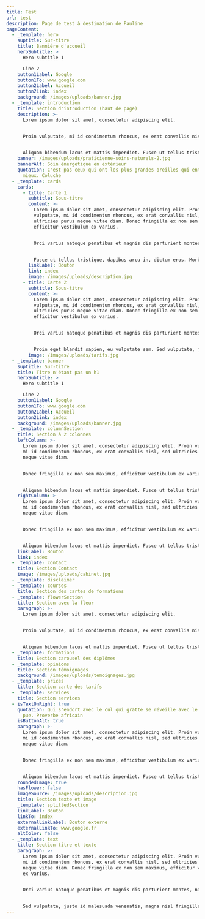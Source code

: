 ```yaml
---
title: Test
url: test
description: Page de test à destination de Pauline
pageContent:
  - _template: hero
    suptitle: Sur-titre
    title: Bannière d'accueil
    heroSubtitle: >
      Hero subtitle 1

      Line 2
    button1Label: Google
    button1To: www.google.com
    button2Label: Accueil
    button2Link: index
    background: /images/uploads/banner.jpg
  - _template: introduction
    title: Section d'introduction (haut de page)
    description: >-
      Lorem ipsum dolor sit amet, consectetur adipiscing elit.


      Proin vulputate, mi id condimentum rhoncus, ex erat convallis nisl, sed ultricies purus neque vitae diam. Donec fringilla ex non sem maximus, efficitur vestibulum ex varius. Orci varius natoque penatibus et magnis dis parturient montes, nascetur ridiculus mus. Class aptent taciti sociosqu ad litora torquent per conubia nostra, per inceptos himenaeos. 


      Aliquam bibendum lacus et mattis imperdiet. Fusce ut tellus tristique, dapibus arcu in, dictum eros. Morbi in ullamcorper sem. Proin eget blandit sapien, eu vulputate sem. Sed vulputate, justo id malesuada venenatis, magna nisl fringilla orci, maximus varius purus nibh ut lorem. Quisque pharetra nisl et efficitur dignissim. Mauris maximus urna vitae mi mollis, ut mollis neque ullamcorper.
    banner: /images/uploads/praticienne-soins-naturels-2.jpg
    bannerAlt: Soin énergétique en extérieur
    quotation: C'est pas ceux qui ont les plus grandes oreilles qui entendent le
      mieux. Coluche
  - _template: cards
    cards:
      - title: Carte 1
        subtitle: Sous-titre
        content: >-
          Lorem ipsum dolor sit amet, consectetur adipiscing elit. Proin
          vulputate, mi id condimentum rhoncus, ex erat convallis nisl, sed
          ultricies purus neque vitae diam. Donec fringilla ex non sem maximus,
          efficitur vestibulum ex varius.


          Orci varius natoque penatibus et magnis dis parturient montes, nascetur ridiculus mus. Class aptent taciti sociosqu ad litora torquent per conubia nostra, per inceptos himenaeos. Aliquam bibendum lacus et mattis imperdiet.


          Fusce ut tellus tristique, dapibus arcu in, dictum eros. Morbi in ullamcorper sem. Proin eget blandit sapien, eu vulputate sem. Sed vulputate, justo id malesuada venenatis, magna nisl fringilla orci, maximus varius purus nibh ut lorem. Quisque pharetra nisl et efficitur dignissim. Mauris maximus urna vitae mi mollis, ut mollis neque ullamcorper.
        linkLabel: Bouton
        link: index
        image: /images/uploads/description.jpg
      - title: Carte 2
        subtitle: Sous-titre
        content: >-
          Lorem ipsum dolor sit amet, consectetur adipiscing elit. Proin
          vulputate, mi id condimentum rhoncus, ex erat convallis nisl, sed
          ultricies purus neque vitae diam. Donec fringilla ex non sem maximus,
          efficitur vestibulum ex varius. 


          Orci varius natoque penatibus et magnis dis parturient montes, nascetur ridiculus mus. Class aptent taciti sociosqu ad litora torquent per conubia nostra, per inceptos himenaeos. Aliquam bibendum lacus et mattis imperdiet. Fusce ut tellus tristique, dapibus arcu in, dictum eros. Morbi in ullamcorper sem. 


          Proin eget blandit sapien, eu vulputate sem. Sed vulputate, justo id malesuada venenatis, magna nisl fringilla orci, maximus varius purus nibh ut lorem. Quisque pharetra nisl et efficitur dignissim. Mauris maximus urna vitae mi mollis, ut mollis neque ullamcorper.
        image: /images/uploads/tarifs.jpg
  - _template: banner
    suptitle: Sur-titre
    title: Titre n'étant pas un h1
    heroSubtitle: >
      Hero subtitle 1

      Line 2
    button1Label: Google
    button1To: www.google.com
    button2Label: Accueil
    button2Link: index
    background: /images/uploads/banner.jpg
  - _template: columnSection
    title: Section à 2 colonnes
    leftColumn: >-
      Lorem ipsum dolor sit amet, consectetur adipiscing elit. Proin vulputate,
      mi id condimentum rhoncus, ex erat convallis nisl, sed ultricies purus
      neque vitae diam. 


      Donec fringilla ex non sem maximus, efficitur vestibulum ex varius. Orci varius natoque penatibus et magnis dis parturient montes, nascetur ridiculus mus. Class aptent taciti sociosqu ad litora torquent per conubia nostra, per inceptos himenaeos. 


      Aliquam bibendum lacus et mattis imperdiet. Fusce ut tellus tristique, dapibus arcu in, dictum eros. Morbi in ullamcorper sem. Proin eget blandit sapien, eu vulputate sem. Sed vulputate, justo id malesuada venenatis, magna nisl fringilla orci, maximus varius purus nibh ut lorem. Quisque pharetra nisl et efficitur dignissim. Mauris maximus urna vitae mi mollis, ut mollis neque ullamcorper.
    rightColumn: >-
      Lorem ipsum dolor sit amet, consectetur adipiscing elit. Proin vulputate,
      mi id condimentum rhoncus, ex erat convallis nisl, sed ultricies purus
      neque vitae diam. 


      Donec fringilla ex non sem maximus, efficitur vestibulum ex varius. Orci varius natoque penatibus et magnis dis parturient montes, nascetur ridiculus mus. Class aptent taciti sociosqu ad litora torquent per conubia nostra, per inceptos himenaeos. 


      Aliquam bibendum lacus et mattis imperdiet. Fusce ut tellus tristique, dapibus arcu in, dictum eros. Morbi in ullamcorper sem. Proin eget blandit sapien, eu vulputate sem. Sed vulputate, justo id malesuada venenatis, magna nisl fringilla orci, maximus varius purus nibh ut lorem. Quisque pharetra nisl et efficitur dignissim. Mauris maximus urna vitae mi mollis, ut mollis neque ullamcorper.
    linkLabel: Bouton
    link: index
  - _template: contact
    title: Section Contact
    image: /images/uploads/cabinet.jpg
  - _template: disclaimer
  - _template: courses
    title: Section des cartes de formations
  - _template: flowerSection
    title: Section avec la fleur
    paragraph: >-
      Lorem ipsum dolor sit amet, consectetur adipiscing elit. 


      Proin vulputate, mi id condimentum rhoncus, ex erat convallis nisl, sed ultricies purus neque vitae diam. Donec fringilla ex non sem maximus, efficitur vestibulum ex varius. Orci varius natoque penatibus et magnis dis parturient montes, nascetur ridiculus mus. Class aptent taciti sociosqu ad litora torquent per conubia nostra, per inceptos himenaeos. 


      Aliquam bibendum lacus et mattis imperdiet. Fusce ut tellus tristique, dapibus arcu in, dictum eros. Morbi in ullamcorper sem. Proin eget blandit sapien, eu vulputate sem. Sed vulputate, justo id malesuada venenatis, magna nisl fringilla orci, maximus varius purus nibh ut lorem. Quisque pharetra nisl et efficitur dignissim. Mauris maximus urna vitae mi mollis, ut mollis neque ullamcorper.
  - _template: formations
    title: Section carousel des diplômes
  - _template: opinions
    title: Section témoignages
    background: /images/uploads/temoignages.jpg
  - _template: prices
    title: Section carte des tarifs
  - _template: services
    title: Section services
  - isTextOnRight: true
    quotation: Qui s'endort avec le cul qui gratte se réveille avec le doigt qui
      pue. Proverbe africain
    isButtonAlt: true
    paragraph: >-
      Lorem ipsum dolor sit amet, consectetur adipiscing elit. Proin vulputate,
      mi id condimentum rhoncus, ex erat convallis nisl, sed ultricies purus
      neque vitae diam.


      Donec fringilla ex non sem maximus, efficitur vestibulum ex varius. Orci varius natoque penatibus et magnis dis parturient montes, nascetur ridiculus mus. Class aptent taciti sociosqu ad litora torquent per conubia nostra, per inceptos himenaeos.


      Aliquam bibendum lacus et mattis imperdiet. Fusce ut tellus tristique, dapibus arcu in, dictum eros. Morbi in ullamcorper sem. Proin eget blandit sapien, eu vulputate sem. Sed vulputate, justo id malesuada venenatis, magna nisl fringilla orci, maximus varius purus nibh ut lorem. Quisque pharetra nisl et efficitur dignissim. Mauris maximus urna vitae mi mollis, ut mollis neque ullamcorper.
    roundedImage: true
    hasFlower: false
    imageSource: /images/uploads/description.jpg
    title: Section texte et image
    _template: splittedSection
    linkLabel: Bouton
    linkTo: index
    externalLinkLabel: Bouton externe
    externalLinkTo: www.google.fr
    altColor: false
  - _template: text
    title: Section titre et texte
    paragraph: >-
      Lorem ipsum dolor sit amet, consectetur adipiscing elit. Proin vulputate,
      mi id condimentum rhoncus, ex erat convallis nisl, sed ultricies purus
      neque vitae diam. Donec fringilla ex non sem maximus, efficitur vestibulum
      ex varius. 


      Orci varius natoque penatibus et magnis dis parturient montes, nascetur ridiculus mus. Class aptent taciti sociosqu ad litora torquent per conubia nostra, per inceptos himenaeos. Aliquam bibendum lacus et mattis imperdiet. Fusce ut tellus tristique, dapibus arcu in, dictum eros. Morbi in ullamcorper sem. Proin eget blandit sapien, eu vulputate sem. 


      Sed vulputate, justo id malesuada venenatis, magna nisl fringilla orci, maximus varius purus nibh ut lorem. Quisque pharetra nisl et efficitur dignissim. Mauris maximus urna vitae mi mollis, ut mollis neque ullamcorper.
---
```

